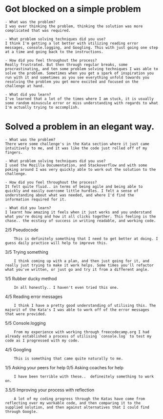 
# Got blocked on a simple problem
    - What was the problem?
    I was over thinking the problem, thinking the solution was more complicated that was required. 

    - What problem solving techniques did you use?
    I think I'm getting a lot better with utilizing reading error messages, console.logging, and Googling. This with just going one step at a time and going back to the instructions.

    - How did you feel throughout the process?
    Really frustrated. But then through regular breaks, some procrastinating, and ten some problem solving techniques I was able to solve the problem. Sometimes when you get a spark of inspiration you run with it and sometimes as you see everything unfold towards you resolving the problem you get more excited and focused on the challenge at hand.

    - What did you learn?
    I've learned that a lot of the times where I am stuck, it is usually some random minuscule error or miss understanding with regards to what I'm actually trying to accomplish. 


# Solved a problem in an elegant way.
    - What was the problem?
    There were some challenge's in the Kata section where it just came intuitively to me, and it was like the code just rolled off of my fingers.

    - What problem solving techniques did you use?
    I used the Mozilla Documentation, and Stackoverflow and with some poking around I was very quickly able to work out the solution to the challenge. 

    - How did you feel throughout the process?
    It felt quite fluid.. in terms of being agile and being able to quickly and easily overcome little hurdles. I felt a sense of understanding about what was needed, and where I'd find the information required for it. 

    - What did you learn?
    I learnt how amazing it feels when it just works and you understand what you're doing and how it all clicks together. This feeling is the chase.. the ecstasy of success in writing readable, and working code.


2/5     Pseudocode

        This is definitely something that I need to get better at doing. I guess daily practice will help to improve this.

3/5     Trying something

        I think coming up with a plan, and then just going for it, and really just trying to make it work helps. Some times you'll refactor what you've written, or just go and try it from a different angle. 

1/5     Rubber ducky method

        In all honestly.. I haven't even tried this one.

4/5     Reading error messages

        I think I have a pretty good understanding of utilising this. The majorit of the Kata's I was able to work off of the error messages that were provided.

5/5     Console.logging

        From my experience with working through freecodecamp.org I had already established a process of utilising `console.log` to test my code as I progressed with my code.

4/5     Googling

        This is something that came quite naturally to me.

1/5     Asking your peers for help
0/5     Asking coaches for help

        I have been terrible with these..  defineitely something to work on.

3.5/5   Improving your process with reflection

        A lot of my coding progress through the Katas have come from reflecting over my workable code, and then comparing it to the supplied solution, and then against alternatives that I could find through Google. 